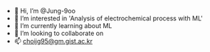 - 👋 Hi, I’m @Jung-9oo
- 👀 I’m interested in 'Analysis of electrochemical process with ML' 
- 🌱 I’m currently learning about ML
- 💞️ I’m looking to collaborate on 
- 📫 choijg95@gm.gist.ac.kr

<!---
Jung-9oo/Jung-9oo is a ✨ special ✨ repository because its `README.md` (this file) appears on your GitHub profile.
You can click the Preview link to take a look at your changes.
--->
